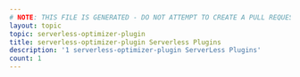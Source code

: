 ```yaml
---
# NOTE: THIS FILE IS GENERATED - DO NOT ATTEMPT TO CREATE A PULL REQUEST TO UPDATE THE DATA. 
layout: topic
topic: serverless-optimizer-plugin
title: serverless-optimizer-plugin Serverless Plugins
description: '1 serverless-optimizer-plugin ServerLess Plugins'
count: 1
---
```

